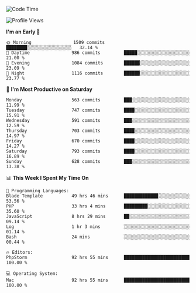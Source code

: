 <!--START_SECTION:waka-->
![Code Time](http://img.shields.io/badge/Code%20Time-3%2C715%20hrs%2020%20mins-blue)

![Profile Views](http://img.shields.io/badge/Profile%20Views-2-blue)

**I'm an Early 🐤** 

```text
🌞 Morning                1509 commits        ████████░░░░░░░░░░░░░░░░░   32.14 % 
🌆 Daytime                986 commits         █████░░░░░░░░░░░░░░░░░░░░   21.00 % 
🌃 Evening                1084 commits        ██████░░░░░░░░░░░░░░░░░░░   23.09 % 
🌙 Night                  1116 commits        ██████░░░░░░░░░░░░░░░░░░░   23.77 % 
```
📅 **I'm Most Productive on Saturday** 

```text
Monday                   563 commits         ███░░░░░░░░░░░░░░░░░░░░░░   11.99 % 
Tuesday                  747 commits         ████░░░░░░░░░░░░░░░░░░░░░   15.91 % 
Wednesday                591 commits         ███░░░░░░░░░░░░░░░░░░░░░░   12.59 % 
Thursday                 703 commits         ████░░░░░░░░░░░░░░░░░░░░░   14.97 % 
Friday                   670 commits         ████░░░░░░░░░░░░░░░░░░░░░   14.27 % 
Saturday                 793 commits         ████░░░░░░░░░░░░░░░░░░░░░   16.89 % 
Sunday                   628 commits         ███░░░░░░░░░░░░░░░░░░░░░░   13.38 % 
```


📊 **This Week I Spent My Time On** 

```text
💬 Programming Languages: 
Blade Template           49 hrs 46 mins      █████████████░░░░░░░░░░░░   53.56 % 
PHP                      33 hrs 4 mins       █████████░░░░░░░░░░░░░░░░   35.60 % 
JavaScript               8 hrs 29 mins       ██░░░░░░░░░░░░░░░░░░░░░░░   09.14 % 
Log                      1 hr 3 mins         ░░░░░░░░░░░░░░░░░░░░░░░░░   01.14 % 
Bash                     24 mins             ░░░░░░░░░░░░░░░░░░░░░░░░░   00.44 % 

🔥 Editors: 
PhpStorm                 92 hrs 55 mins      █████████████████████████   100.00 % 

💻 Operating System: 
Mac                      92 hrs 55 mins      █████████████████████████   100.00 % 
```


<!--END_SECTION:waka-->
